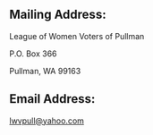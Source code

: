 ## Mailing Address:

League of Women Voters of Pullman

P.O. Box 366

Pullman, WA 99163

## Email Address:

lwvpull@yahoo.com
